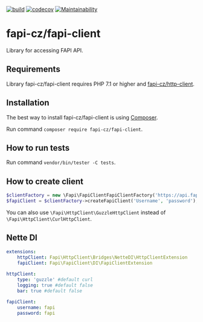 [![build](https://github.com/fapi-cz/fapi-client/actions/workflows/main.yml/badge.svg?branch=master)](https://github.com/fapi-cz/fapi-client/actions/workflows/main.yml)
[![codecov](https://codecov.io/gh/fapi-cz/fapi-client/branch/master/graph/badge.svg)](https://codecov.io/gh/fapi-cz/fapi-client)
[![Maintainability](https://api.codeclimate.com/v1/badges/f364fbba86383aaab443/maintainability)](https://codeclimate.com/github/fapi-cz/php-client/maintainability)

# fapi-cz/fapi-client
Library for accessing FAPI API.

## Requirements
Library fapi-cz/fapi-client requires PHP 7.1 or higher and [fapi-cz/http-client](https://github.com/fapi-cz/http-client).

## Installation
The best way to install fapi-cz/fapi-client is using [Composer](http://getcomposer.org/).

Run command `composer require fapi-cz/fapi-client`.

## How to run tests
Run command `vendor/bin/tester -C tests`.

## How to create client
```php
$clientFactory = new \Fapi\FapiClientFapiClientFactory('https://api.fapi.cz', new \Fapi\HttpClient\GuzzleHttpClient());
$fapiClient = $clientFactory->createFapiClient('Username', 'password');
```

You can also use `\Fapi\HttpClient\GuzzleHttpClient` instead of `\Fapi\HttpClient\CurlHttpClient`.

## Nette DI
```yaml
extensions:
	httpClient: Fapi\HttpClient\Bridges\NetteDI\HttpClientExtension
	fapiClient: Fapi\FapiClient\DI\FapiClientExtension
	
httpClient:
	type: 'guzzle' #default curl
	logging: true #default false
	bar: true #default false

fapiClient:
	username: fapi
	password: fapi
```
